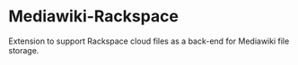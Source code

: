 # Mediawiki-Rackspace
Extension to support Rackspace cloud files as a back-end for Mediawiki file storage.
